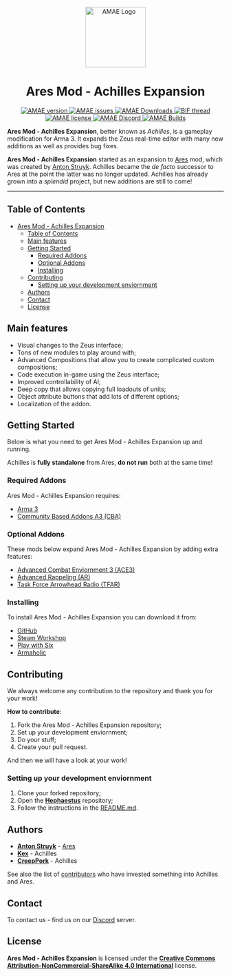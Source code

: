 <p align="center">
    <img src="https://github.com/ArmaAchilles/AresModAchillesExpansion/blob/master/Pictures/logo/achilles_logo_whiteBackground.png" width="140" alt="AMAE Logo">
    <h1 align="center">Ares Mod - Achilles Expansion</h1>
</p>

<p align="center">
    <a href="https://github.com/ArmaAchilles/AresModAchillesExpansion/tree/release">
        <img src="https://img.shields.io/badge/dynamic/json.svg?label=Version&colorB=007EC6&prefix=&suffix=&query=version&uri=https%3A%2F%2Fmechilles.herokuapp.com%2Fbadge&style=flat-square" alt="AMAE version">
    </a>
    <a href="https://github.com/ArmaAchilles/AresModAchillesExpansion/issues">
        <img src="https://img.shields.io/github/issues-raw/ArmaAchilles/AresModAchillesExpansion.svg?style=flat-square&label=Issues" alt="AMAE issues">
    </a>
    <a href="https://github.com/ArmaAchilles/AresModAchillesExpansion/releases">
        <img src="https://img.shields.io/badge/dynamic/json.svg?label=Downloads&colorB=brightgreen&prefix=&suffix=&query=downloads&uri=https%3A%2F%2Fmechilles.herokuapp.com%2Fbadge&style=flat-square" alt="AMAE Downloads">
    </a>
    <a href="https://forums.bistudio.com/forums/topic/191113-ares-mod-achilles-expansion/">
        <img src="https://img.shields.io/badge/BIF-Thread-lightgrey.svg?style=flat-square" alt="BIF thread">
    </a>
    <a href="https://github.com/ArmaAchilles/AresModAchillesExpansion/blob/master/LICENSE">
        <img src="https://img.shields.io/badge/License-CC%20BY--NC--SA%204.0-orange.svg?style=flat-square" alt="AMAE license">
    </a>
    <a href="https://discord.gg/kN7Jnhr">
        <img src="https://img.shields.io/badge/dynamic/json.svg?label=Discord&colorB=7683D5&prefix=&suffix=&query=users&uri=https%3A%2F%2Fmechilles.herokuapp.com%2Fbadge&style=flat-square" alt="AMAE Discord">
    </a>
    <a href="https://www.travis-ci.org/ArmaAchilles/AresModAchillesExpansion">
        <img src="https://img.shields.io/travis/ArmaAchilles/AresModAchillesExpansion.svg?style=flat-square&label=Build" alt="AMAE Builds">
    </a>
</p>

**Ares Mod - Achilles Expansion**, better known as _Achilles_, is a gameplay modification for Arma 3. It expands the Zeus real-time editor with many new additions as well as provides bug fixes.

**Ares Mod - Achilles Expansion** started as an expansion to [Ares](https://github.com/astruyk/Ares) mod, which was created by [Anton Struyk](https://github.com/astruyk). Achilles became the _de facto_ successor to Ares at the point the latter was no longer updated. Achilles has already grown into a _splendid_ project, but new additions are still to come! 

* * *

## Table of Contents
- [Ares Mod - Achilles Expansion](#ares-mod---achilles-expansion)
    - [Table of Contents](#table-of-contents)
    - [Main features](#main-features)
    - [Getting Started](#getting-started)
        - [Required Addons](#required-addons)
        - [Optional Addons](#optional-addons)
        - [Installing](#installing)
    - [Contributing](#contributing)
        - [Setting up your development enviornment](#setting-up-your-development-enviornment)
    - [Authors](#authors)
    - [Contact](#contact)
    - [License](#license)

## Main features
- Visual changes to the Zeus interface;
- Tons of new modules to play around with;
- Advanced Compositions that allow you to create complicated custom compositions;
- Code execution in-game using the Zeus interface;
- Improved controllability of AI;
- Deep copy that allows copying full loadouts of units;
- Object attribute buttons that add lots of different options;
- Localization of the addon.

## Getting Started

Below is what you need to get Ares Mod - Achilles Expansion up and running.  

Achilles is **fully standalone** from Ares, **do not run** both at the same time!

### Required Addons

Ares Mod - Achilles Expansion requires:
- [Arma 3](http://arma3.com/)
- [Community Based Addons A3 (CBA)](https://github.com/CBATeam/CBA_A3/releases)

### Optional Addons

These mods below expand Ares Mod - Achilles Expansion by adding extra features:
- [Advanced Combat Enviornment 3 (ACE3)](https://github.com/acemod/ACE3/)
- [Advanced Rappeling (AR)](https://github.com/sethduda/AdvancedRappelling)
- [Task Force Arrowhead Radio (TFAR)](https://github.com/michail-nikolaev/task-force-arma-3-radio)

### Installing

To install Ares Mod - Achilles Expansion you can download it from:
- [GitHub](https://github.com/ArmaAchilles/AresModAchillesExpansion/releases)
- [Steam Workshop](http://steamcommunity.com/sharedfiles/filedetails/?id=723217262)
- [Play with Six](http://withsix.com/p/Arma-3/mods/mc1X_8GXVEG0STlO_DWjNA/Ares-Mod-Achilles-Expansion)
- [Armaholic](http://www.armaholic.com/page.php?id=31235)

## Contributing

We always welcome any contribution to the repository and thank you for your work!  

**How to contribute**:
1. Fork the Ares Mod - Achilles Expansion repository;
2. Set up your development enviornment;
3. Do your stuff;
4. Create your pull request.  

And then we will have a look at your work!

### Setting up your development enviornment

1. Clone your forked repository;
2. Open the **[Hephaestus](https://github.com/ArmaAchilles/Hephaestus)** repository;
3. Follow the instructions in the [README.md](https://github.com/Hephaestus/AddonBuilder/blob/master/README.md).

## Authors

- **[Anton Struyk](https://github.com/astruyk)** - [Ares](https://github.com/astruyk/Ares)
- **[Kex](https://github.com/oOKexOo)** - Achilles
- **[CreepPork](https://github.com/CreepPork)** - Achilles

See also the list of [contributors](https://github.com/ArmaAchilles/AresModAchillesExpansion/blob/master/%40AresModAchillesExpansion/credits.md) who have invested something into Achilles and Ares.

## Contact

To contact us - find us on our [Discord](https://discord.gg/kN7Jnhr) server.

## License

**Ares Mod - Achilles Expansion** is licensed under the **[Creative Commons Attribution-NonCommercial-ShareAlike 4.0 International](https://github.com/ArmaAchilles/AresModAchillesExpansion/blob/master/LICENSE)** license.
